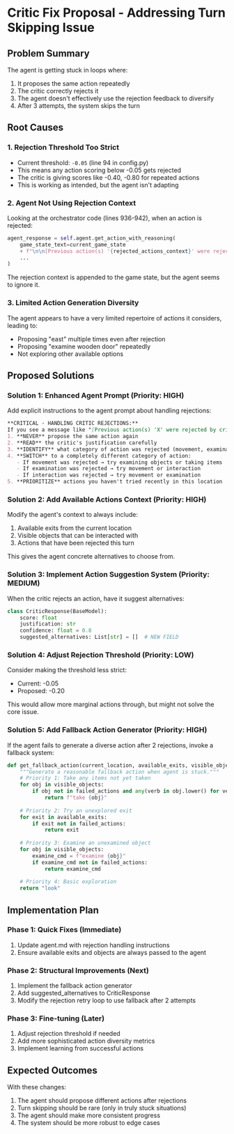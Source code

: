 # Critic Fix Proposal - Addressing Turn Skipping Issue

## Problem Summary

The agent is getting stuck in loops where:
1. It proposes the same action repeatedly
2. The critic correctly rejects it
3. The agent doesn't effectively use the rejection feedback to diversify
4. After 3 attempts, the system skips the turn

## Root Causes

### 1. Rejection Threshold Too Strict
- Current threshold: `-0.05` (line 94 in config.py)
- This means any action scoring below -0.05 gets rejected
- The critic is giving scores like -0.40, -0.80 for repeated actions
- This is working as intended, but the agent isn't adapting

### 2. Agent Not Using Rejection Context
Looking at the orchestrator code (lines 936-942), when an action is rejected:
```python
agent_response = self.agent.get_action_with_reasoning(
    game_state_text=current_game_state
    + f"\n\n[Previous action(s) '{rejected_actions_context}' were rejected by critic: {critic_justification}]",
    ...
)
```

The rejection context is appended to the game state, but the agent seems to ignore it.

### 3. Limited Action Generation Diversity
The agent appears to have a very limited repertoire of actions it considers, leading to:
- Proposing "east" multiple times even after rejection
- Proposing "examine wooden door" repeatedly
- Not exploring other available options

## Proposed Solutions

### Solution 1: Enhanced Agent Prompt (Priority: HIGH)
Add explicit instructions to the agent prompt about handling rejections:

```markdown
**CRITICAL - HANDLING CRITIC REJECTIONS:**
If you see a message like "[Previous action(s) 'X' were rejected by critic: Y]":
1. **NEVER** propose the same action again
2. **READ** the critic's justification carefully
3. **IDENTIFY** what category of action was rejected (movement, examination, interaction)
4. **SWITCH** to a completely different category of action:
   - If movement was rejected → try examining objects or taking items
   - If examination was rejected → try movement or interaction
   - If interaction was rejected → try movement or examination
5. **PRIORITIZE** actions you haven't tried recently in this location
```

### Solution 2: Add Available Actions Context (Priority: HIGH)
Modify the agent's context to always include:
1. Available exits from the current location
2. Visible objects that can be interacted with
3. Actions that have been rejected this turn

This gives the agent concrete alternatives to choose from.

### Solution 3: Implement Action Suggestion System (Priority: MEDIUM)
When the critic rejects an action, have it suggest alternatives:

```python
class CriticResponse(BaseModel):
    score: float
    justification: str
    confidence: float = 0.8
    suggested_alternatives: List[str] = []  # NEW FIELD
```

### Solution 4: Adjust Rejection Threshold (Priority: LOW)
Consider making the threshold less strict:
- Current: -0.05
- Proposed: -0.20

This would allow more marginal actions through, but might not solve the core issue.

### Solution 5: Add Fallback Action Generator (Priority: HIGH)
If the agent fails to generate a diverse action after 2 rejections, invoke a fallback system:

```python
def get_fallback_action(current_location, available_exits, visible_objects, failed_actions):
    """Generate a reasonable fallback action when agent is stuck."""
    # Priority 1: Take any items not yet taken
    for obj in visible_objects:
        if obj not in failed_actions and any(verb in obj.lower() for verb in ['leaflet', 'lamp', 'sword']):
            return f"take {obj}"
    
    # Priority 2: Try an unexplored exit
    for exit in available_exits:
        if exit not in failed_actions:
            return exit
    
    # Priority 3: Examine an unexamined object
    for obj in visible_objects:
        examine_cmd = f"examine {obj}"
        if examine_cmd not in failed_actions:
            return examine_cmd
    
    # Priority 4: Basic exploration
    return "look"
```

## Implementation Plan

### Phase 1: Quick Fixes (Immediate)
1. Update agent.md with rejection handling instructions
2. Ensure available exits and objects are always passed to the agent

### Phase 2: Structural Improvements (Next)
1. Implement the fallback action generator
2. Add suggested_alternatives to CriticResponse
3. Modify the rejection retry loop to use fallback after 2 attempts

### Phase 3: Fine-tuning (Later)
1. Adjust rejection threshold if needed
2. Add more sophisticated action diversity metrics
3. Implement learning from successful actions

## Expected Outcomes

With these changes:
1. The agent should propose different actions after rejections
2. Turn skipping should be rare (only in truly stuck situations)
3. The agent should make more consistent progress
4. The system should be more robust to edge cases